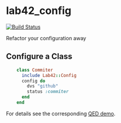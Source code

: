 # lab42\_config

[![Build Status](https://travis-ci.org/RobertDober/lab42_config.svg?branch=master)](https://travis-ci.org/RobertDober/lab42_config)

Refactor your configuration away

## Configure a Class

```ruby
    class Commiter
      include Lab42::Config
      config do 
        dvs "github"
        status :commiter
      end
    end
```

For details see the corresponding [QED demo](https://github.com/RobertDober/lab42_config/blob/master/demo/class.md).

